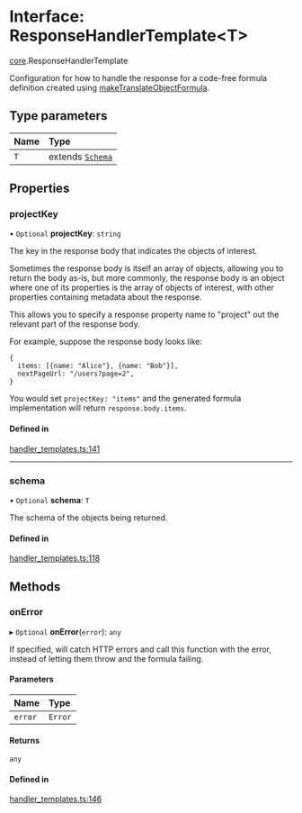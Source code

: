 # Interface: ResponseHandlerTemplate<T\>

[core](../modules/core.md).ResponseHandlerTemplate

Configuration for how to handle the response for a code-free formula definition
created using [makeTranslateObjectFormula](../functions/core.makeTranslateObjectFormula.md).

## Type parameters

| Name | Type |
| :------ | :------ |
| `T` | extends [`Schema`](../types/core.Schema.md) |

## Properties

### projectKey

• `Optional` **projectKey**: `string`

The key in the response body that indicates the objects of interest.

Sometimes the response body is itself an array of objects, allowing you
to return the body as-is, but more commonly, the response body is
an object where one of its properties is the array of objects of interest,
with other properties containing metadata about the response.

This allows you to specify a response property name to "project" out
the relevant part of the response body.

For example, suppose the response body looks like:
```
{
  items: [{name: "Alice"}, {name: "Bob"}],
  nextPageUrl: "/users?page=2",
}
```

You would set `projectKey: "items"` and the generated formula implementation
will return `response.body.items`.

#### Defined in

[handler_templates.ts:141](https://github.com/coda/packs-sdk/blob/main/handler_templates.ts#L141)

___

### schema

• `Optional` **schema**: `T`

The schema of the objects being returned.

#### Defined in

[handler_templates.ts:118](https://github.com/coda/packs-sdk/blob/main/handler_templates.ts#L118)

## Methods

### onError

▸ `Optional` **onError**(`error`): `any`

If specified, will catch HTTP errors and call this function with the error,
instead of letting them throw and the formula failing.

#### Parameters

| Name | Type |
| :------ | :------ |
| `error` | `Error` |

#### Returns

`any`

#### Defined in

[handler_templates.ts:146](https://github.com/coda/packs-sdk/blob/main/handler_templates.ts#L146)
